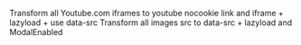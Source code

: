 Transform all Youtube.com iframes to youtube nocookie link and iframe + lazyload + use data-src
Transform all images src to data-src + lazyload and ModalEnabled
